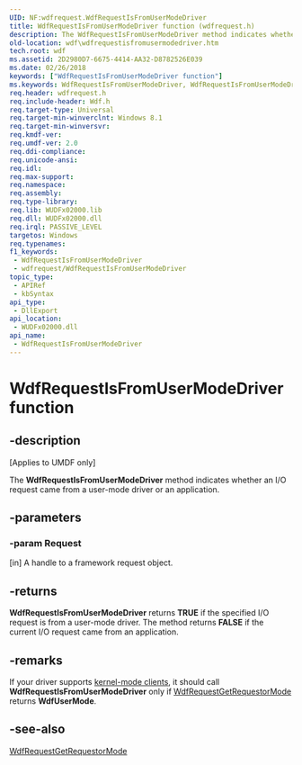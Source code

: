 ```yaml
---
UID: NF:wdfrequest.WdfRequestIsFromUserModeDriver
title: WdfRequestIsFromUserModeDriver function (wdfrequest.h)
description: The WdfRequestIsFromUserModeDriver method indicates whether an I/O request came from a user-mode driver or an application.
old-location: wdf\wdfrequestisfromusermodedriver.htm
tech.root: wdf
ms.assetid: 2D2980D7-6675-4414-AA32-D8782526E039
ms.date: 02/26/2018
keywords: ["WdfRequestIsFromUserModeDriver function"]
ms.keywords: WdfRequestIsFromUserModeDriver, WdfRequestIsFromUserModeDriver method, wdf.wdfrequestisfromusermodedriver, wdfrequest/WdfRequestIsFromUserModeDriver
req.header: wdfrequest.h
req.include-header: Wdf.h
req.target-type: Universal
req.target-min-winverclnt: Windows 8.1
req.target-min-winversvr: 
req.kmdf-ver: 
req.umdf-ver: 2.0
req.ddi-compliance: 
req.unicode-ansi: 
req.idl: 
req.max-support: 
req.namespace: 
req.assembly: 
req.type-library: 
req.lib: WUDFx02000.lib
req.dll: WUDFx02000.dll
req.irql: PASSIVE_LEVEL
targetos: Windows
req.typenames: 
f1_keywords:
 - WdfRequestIsFromUserModeDriver
 - wdfrequest/WdfRequestIsFromUserModeDriver
topic_type:
 - APIRef
 - kbSyntax
api_type:
 - DllExport
api_location:
 - WUDFx02000.dll
api_name:
 - WdfRequestIsFromUserModeDriver
---
```


# WdfRequestIsFromUserModeDriver function


## -description

<p class="CCE_Message">[Applies to UMDF only]</p>

The <b>WdfRequestIsFromUserModeDriver</b> method indicates whether an I/O request came from a user-mode driver or an application.

## -parameters

### -param Request 

[in]
A handle to a framework request object.

## -returns

<b>WdfRequestIsFromUserModeDriver</b> returns <b>TRUE</b> if the specified I/O request is from a user-mode driver. The method returns <b>FALSE</b> if the current I/O request came from an application.

## -remarks

If your driver supports <a href="https://docs.microsoft.com/windows-hardware/drivers/wdf/supporting-kernel-mode-clients-in-umdf-drivers">kernel-mode clients</a>, it should call <b>WdfRequestIsFromUserModeDriver</b> only if <a href="https://docs.microsoft.com/windows-hardware/drivers/ddi/wdfrequest/nf-wdfrequest-wdfrequestgetrequestormode">WdfRequestGetRequestorMode</a> returns <b>WdfUserMode</b>.

## -see-also

<a href="https://docs.microsoft.com/windows-hardware/drivers/ddi/wdfrequest/nf-wdfrequest-wdfrequestgetrequestormode">WdfRequestGetRequestorMode</a>

